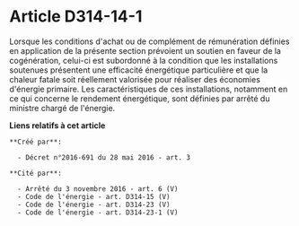 # Article D314-14-1

Lorsque les conditions d'achat ou de complément de rémunération définies en application de la présente section prévoient un
soutien en faveur de la cogénération, celui-ci est subordonné à la condition que les installations soutenues présentent une
efficacité énergétique particulière et que la chaleur fatale soit réellement valorisée pour réaliser des économies d'énergie
primaire. Les caractéristiques de ces installations, notamment en ce qui concerne le rendement énergétique, sont définies par
arrêté du ministre chargé de l'énergie.

**Liens relatifs à cet article**

	**Créé par**:

	  - Décret n°2016-691 du 28 mai 2016 - art. 3

	**Cité par**:

	  - Arrêté du 3 novembre 2016 - art. 6 (V)
	  - Code de l'énergie - art. D314-15 (V)
	  - Code de l'énergie - art. D314-23 (V)
	  - Code de l'énergie - art. D314-23-1 (V)
